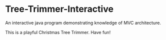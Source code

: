 # Tree-Trimmer-Interactive

An interactive java program demonstrating knowledge of MVC architecture. 

This is a playful Christmas Tree Trimmer. Have fun!
